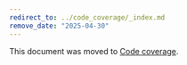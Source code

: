 ```yaml
---
redirect_to: ../code_coverage/_index.md
remove_date: "2025-04-30"
---
```


<!-- markdownlint-disable -->
<!-- vale off -->

This document was moved to [Code coverage](../code_coverage/_index.md).

<!-- This redirect file can be deleted after 2025-04-30. -->
<!-- Redirects that point to other docs in the same project expire in three months. -->
<!-- Redirects that point to docs in a different project or site (for example, link is not relative and starts with `https:`) expire in one year. -->
<!-- Before deletion, see: https://docs.gitlab.com/ee/development/documentation/redirects.html -->
